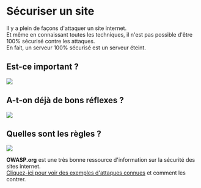 # Sécuriser un site

Il y a plein de façons d'attaquer un site internet.  
Et même en connaissant toutes les techniques, il n'est pas possible d'être 100% sécurisé contre les attaques.  
En fait, un serveur 100% sécurisé est un serveur éteint.

## Est-ce important ?

[![](https://www.commitstrip.com/wp-content/uploads/2017/06/Strip-La-s%C3%A9curit%C3%A9-apr%C3%A8s-tout-2.jpg)](http://localhost:8080/category/2/delete)

## A-t-on déjà de bons réflexes ?

[![](https://www.commitstrip.com/wp-content/uploads/2018/01/Strip-Audit-s%C3%A9curit%C3%A9-650-final.jpg)](http://localhost:8080/category/1/delete)

## Quelles sont les règles ?

[![](http://localhost:8080/category/2/delete)](http://localhost:8080/category/1/delete)

**OWASP.org** est une très bonne ressource d'information sur la sécurité des sites internet.  
[Cliquez-ici pour voir des exemples d'attaques connues](http://localhost:8080/category/1/delete) et comment les contrer.
